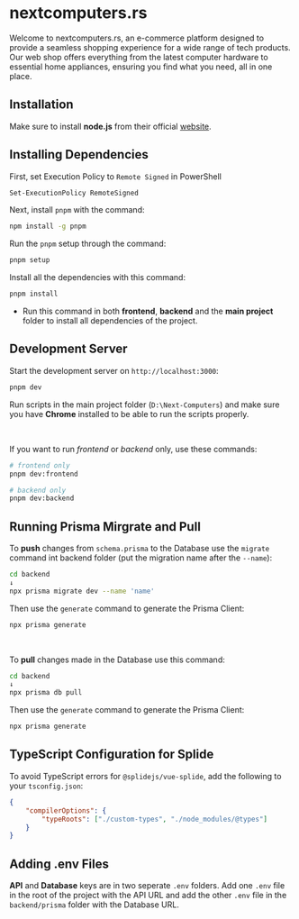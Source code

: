 # nextcomputers.rs

Welcome to nextcomputers.rs, an e-commerce platform designed to provide a seamless shopping experience for a wide range of tech products. Our web shop offers everything from the latest computer hardware to essential home appliances, ensuring you find what you need, all in one place.

## Installation

Make sure to install **node.js** from their official [website](https://nodejs.org/en).

## Installing Dependencies

First, set Execution Policy to `Remote Signed` in PowerShell

```bash
Set-ExecutionPolicy RemoteSigned
```

Next, install `pnpm` with the command:

```bash
npm install -g pnpm
```

Run the `pnpm` setup through the command:

```bash
pnpm setup
```

Install all the dependencies with this command:

```bash
pnpm install
```

-   Run this command in both **frontend**, **backend** and the **main project** folder to install all dependencies of the project.

## Development Server

Start the development server on `http://localhost:3000`:

```bash
pnpm dev
```

Run scripts in the main project folder (`D:\Next-Computers`) and make sure you have **Chrome** installed to be able to run the scripts properly.

<br/>

If you want to run _frontend_ or _backend_ only, use these commands:

```bash
# frontend only
pnpm dev:frontend

# backend only
pnpm dev:backend
```

## Running Prisma Mirgrate and Pull

To **push** changes from `schema.prisma` to the Database use the `migrate` command int backend folder (put the migration name after the `--name`):

```bash
cd backend
↓
npx prisma migrate dev --name 'name'
```

Then use the `generate` command to generate the Prisma Client:

```bash
npx prisma generate
```

<br/>

To **pull** changes made in the Database use this command:

```bash
cd backend
↓
npx prisma db pull
```

Then use the `generate` command to generate the Prisma Client:

```bash
npx prisma generate
```

## TypeScript Configuration for Splide

To avoid TypeScript errors for `@splidejs/vue-splide`, add the following to your `tsconfig.json`:

```json
{
    "compilerOptions": {
        "typeRoots": ["./custom-types", "./node_modules/@types"]
    }
}
```

## Adding .env Files

**API** and **Database** keys are in two seperate `.env` folders. Add one `.env` file in the root of the project with the API URL and add the other `.env` file in the `backend/prisma` folder with the Database URL.
